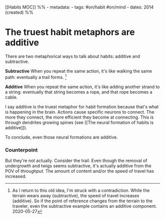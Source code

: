 [[Habits MOC]]
%% - metadata:
	- tags: #on/habit #on/mind
	- dates: 2014 (created) %% 
# The truest habit metaphors are additive
There are two metaphorical ways to talk about habits: additive and subtractive.

**Subtractive**
When you repeat the same action, it's like walking the same path: eventually a trail forms. [^1]

**Additive**
When you repeat the same action, it's like adding another strand to a string: eventually that string becomes a rope, and that rope becomes a cable.

I say additive is the truest metaphor for habit formation because that's what is happening in the brain. Actions cause specific neurons to connect. The more they connect, the more efficient they become at connecting. This is through dendrites growing spines (see [[The neural formation of habits is additive]]).

To conclude, even those neural formations are additive.

### Counterpoint
But they're not actually. Consider the trail. Even though the removal of undergrowth and twigs seems subtractive, it's actually additive from the POV of *throughput*. The amount of content and/or the speed of travel has increased. 


[^1]: As I return to this old idea, I'm struck with a contradiction. While the terrain wears away (subtractive), the speed of travel increases (additive). So if the point of reference changes from the terrain to the traveler, even the subtractive example contains an additive component. 2020-05-27